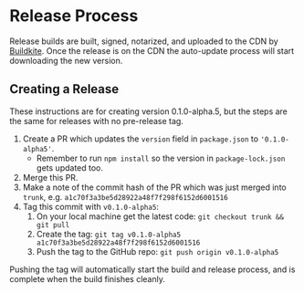 # Release Process

Release builds are built, signed, notarized, and uploaded to the CDN by [Buildkite](https://buildkite.com/automattic/studio).
Once the release is on the CDN the auto-update process will start downloading the new version.

## Creating a Release

These instructions are for creating version 0.1.0-alpha.5, but the steps are the same for releases with no pre-release tag.

1. Create a PR which updates the `version` field in `package.json` to `'0.1.0-alpha5'`.
   - Remember to run `npm install` so the version in `package-lock.json` gets updated too.
2. Merge this PR.
3. Make a note of the commit hash of the PR which was just merged into `trunk`, e.g. `a1c70f3a3be5d28922a48f7f298f6152d6001516`
4. Tag this commit with `v0.1.0-alpha5`:
   1. On your local machine get the latest code: `git checkout trunk && git pull`
   2. Create the tag: `git tag v0.1.0-alpha5 a1c70f3a3be5d28922a48f7f298f6152d6001516`
   3. Push the tag to the GitHub repo: `git push origin v0.1.0-alpha5`

Pushing the tag will automatically start the build and release process, and is complete when the build finishes cleanly.
